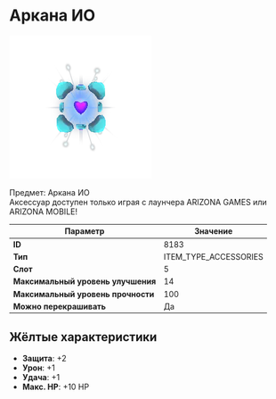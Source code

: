 # Аркана ИО

![Item Image](../img/8183.webp?raw=true)

Предмет: Аркана ИО <br>Аксессуар доступен только играя с лаунчера ARIZONA GAMES или ARIZONA MOBILE!


| Параметр | Значение |
|----------|----------|
| **ID** | 8183 |
| **Тип** | ITEM_TYPE_ACCESSORIES |
| **Слот** | 5 |
| **Максимальный уровень улучшения** | 14 |
| **Максимальный уровень прочности** | 100 |
| **Можно перекрашивать** | Да |

## Жёлтые характеристики

- **Защита**: +2
- **Урон**: +1
- **Удача**: +1
- **Макс. HP**: +10 HP

